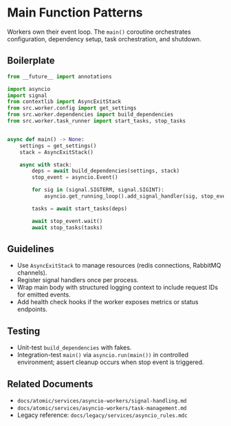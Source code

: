 # Main Function Patterns

Workers own their event loop. The `main()` coroutine orchestrates configuration, dependency setup, task orchestration, and shutdown.

## Boilerplate

```python
from __future__ import annotations

import asyncio
import signal
from contextlib import AsyncExitStack
from src.worker.config import get_settings
from src.worker.dependencies import build_dependencies
from src.worker.task_runner import start_tasks, stop_tasks


async def main() -> None:
    settings = get_settings()
    stack = AsyncExitStack()

    async with stack:
        deps = await build_dependencies(settings, stack)
        stop_event = asyncio.Event()

        for sig in (signal.SIGTERM, signal.SIGINT):
            asyncio.get_running_loop().add_signal_handler(sig, stop_event.set)

        tasks = await start_tasks(deps)

        await stop_event.wait()
        await stop_tasks(tasks)
```

## Guidelines

- Use `AsyncExitStack` to manage resources (redis connections, RabbitMQ channels).
- Register signal handlers once per process.
- Wrap main body with structured logging context to include request IDs for emitted events.
- Add health check hooks if the worker exposes metrics or status endpoints.

## Testing

- Unit-test `build_dependencies` with fakes.
- Integration-test `main()` via `asyncio.run(main())` in controlled environment; assert cleanup occurs when stop event is triggered.

## Related Documents

- `docs/atomic/services/asyncio-workers/signal-handling.md`
- `docs/atomic/services/asyncio-workers/task-management.md`
- Legacy reference: `docs/legacy/services/asyncio_rules.mdc`
